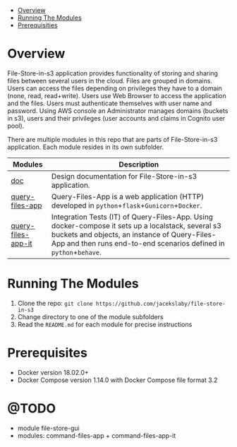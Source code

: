 
* [Overview](#overview)
* [Running The Modules](#running-the-modules)
* [Prerequisities](#prerequisites)


# Overview

File-Store-in-s3 application provides functionality of storing and sharing files between several users in the cloud. Files are grouped in domains. Users can access the files depending on privileges they have to a domain (none, read, read+write). Users use Web Browser to access the application and the files. Users must authenticate themselves with user name and password. Using AWS console an Administrator manages domains (buckets in s3), users and their privileges (user accounts and claims in Cognito user pool).

There are multiple modules in this repo that are parts of File-Store-in-s3 application.
Each module resides in its own subfolder.

| Modules                                       | Description 
| ------------------------------------------ | -------------------------------------------------------------------------------- 
| [doc](doc/README.md)     | Design documentation for File-Store-in-s3 application.
| [query-files-app](query-files-app/README.md)     | Query-Files-App is a web application (HTTP) developed in `python`+`flask`+`Gunicorn`+`Docker`.
| [query-files-app-it](query-files-app-it/README.md)     | Integration Tests (IT) of Query-Files-App. Using docker-compose it sets up a localstack, several s3 buckets and objects, an instance of Query-Files-App and then runs end-to-end scenarios defined in `python`+`behave`.


# Running The Modules

1. Clone the repo: `git clone https://github.com/jacekslaby/file-store-in-s3`
2. Change directory to one of the module subfolders
3. Read the `README.md` for each module for precise instructions

# Prerequisites

* Docker version 18.02.0+
* Docker Compose version 1.14.0 with Docker Compose file format 3.2

# @TODO

* module file-store-gui
* modules: command-files-app + command-files-app-it
